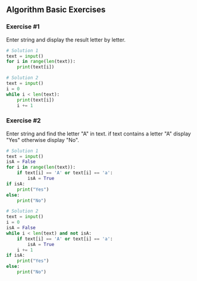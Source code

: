 ## Algorithm Basic Exercises

### Exercise #1
Enter string and display the result letter by letter.
```python
# Solution 1
text = input()
for i in range(len(text)):
    print(text[i])

# Solution 2
text = input()
i = 0
while i < len(text):
    print(text[i])
    i += 1
```

### Exercise #2
Enter string and find the letter "A" in text. if text contains a letter "A" display "Yes" otherwise display "No".
```python
# Solution 1
text = input()
isA = False
for i in range(len(text)):
    if text[i] == 'A' or text[i] == 'a':
        isA = True
if isA:
    print("Yes")
else:
    print("No")

# Solution 2
text = input()
i = 0
isA = False
while i < len(text) and not isA:
    if text[i] == 'A' or text[i] == 'a':
        isA = True
    i += 1
if isA:
    print("Yes")
else:
    print("No")
```